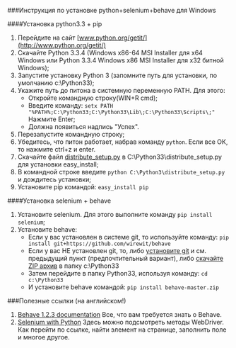 ###Инструкция по установке python+selenium+behave для Windows

####Установка python3.3 + pip

1. Перейдите на сайт [www.python.org/getit/](http://www.python.org/getit/)
2. Скачайте Python 3.3.4 (Windows x86-64 MSI Installer для х64 Windows или Python 3.3.4 Windows x86 MSI Installer для х32 битной Windows);
3. Запустите установку Python 3 (запомните путь для установки, по умолчанию c:\Python33\);
4. Укажите путь до питона в системную переменную PATH. Для этого:
    * Откройте командную строку(WIN+R cmd);
    * Введите команду: ```setx PATH "%PATH%;C:\Python33;C:\Python33\Lib\;C:\Python33\Scripts\;"```
Нажмите Enter;
    * Должна появиться надпись "Успех".
5. Перезапустите командную строку;
6. Убедитесь, что питон работает, набрав команду ```python```. Если все ОК, то нажмите ctrl+z и enter.
7. Скачайте файл [distribute_setup.py](http://python-distribute.org/distribute_setup.py) в C:\Python33\distribute_setup.py для установки easy_install;
8. В командной строке введите `python C:\Python3\distribute_setup.py` и дождитесь установки;
9. Установите pip командой: `easy_install pip`

####Установка selenium + behave

1. Установите selenium. Для этого выполните команду `pip install selenium`;
2. Установите behave:
    * Если у вас установлен в системе git, то используйте команду: `pip install git+https://github.com/wirewit/behave`
    * Если у вас НЕ установлен git, то, либо [установите git](http://git-scm.com/downloads/)  и см. предыдущий пункт (предпочтительный вариант), либо [скачайте ZIP архив](https://github.com/wirewit/behave/archive/master.zip/) в папку c:\Python33
    * Затем перейдите в папку Python33, используя команду: `cd c:\Python33`
    * И установите behave командой: `pip install behave-master.zip`
    
###Полезные ссылки (на английском!)
1. [Behave 1.2.3 documentation](http://pythonhosted.org/behave/) Все, что вам требуется знать о Behave.
2. [Selenium with Python](http://selenium-python.readthedocs.org/) Здесь можно подсмотреть методы WebDriver. Как перейти по ссылке, найти элемент на странице, заполнить поле и многое другое.